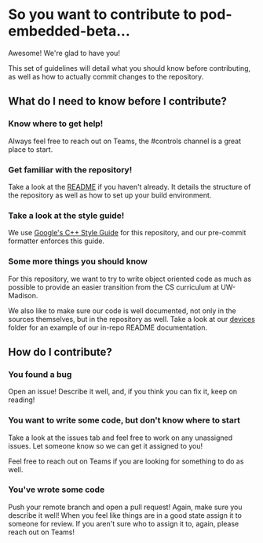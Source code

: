# So you want to contribute to pod-embedded-beta...
Awesome! We're glad to have you!

This set of guidelines will detail what you should know before contributing, as well as how to actually commit changes to the repository.

## What do I need to know before I contribute?
### Know where to get help!
Always feel free to reach out on Teams, the #controls channel is a great place to start.
### Get familiar with the repository!
Take a look at the [README](README.md) if you haven't already. It details the structure of the repository as well as how to set up your build environment.
### Take a look at the style guide!
We use [Google's C++ Style Guide](https://google.github.io/styleguide/cppguide.html) for this repository, and our pre-commit formatter enforces this guide.
### Some more things you should know
For this repository, we want to try to write object oriented code as much as possible to provide an easier transition from the CS curriculum at UW-Madison.

We also like to make sure our code is well documented, not only in the sources themselves, but in the repository as well. Take a look at our [devices](embedded/devices) folder for an example of our in-repo README documentation.
## How do I contribute?
### You found a bug
Open an issue! Describe it well, and, if you think you can fix it, keep on reading!
### You want to write some code, but don't know where to start
Take a look at the issues tab and feel free to work on any unassigned issues. Let someone know so we can get it assigned to you!

Feel free to reach out on Teams if you are looking for something to do as well.
### You've wrote some code
Push your remote branch and open a pull request! Again, make sure you describe it well! When you feel like things are in a good state assign it to someone for review. If you aren't sure who to assign it to, again, please reach out on Teams!
